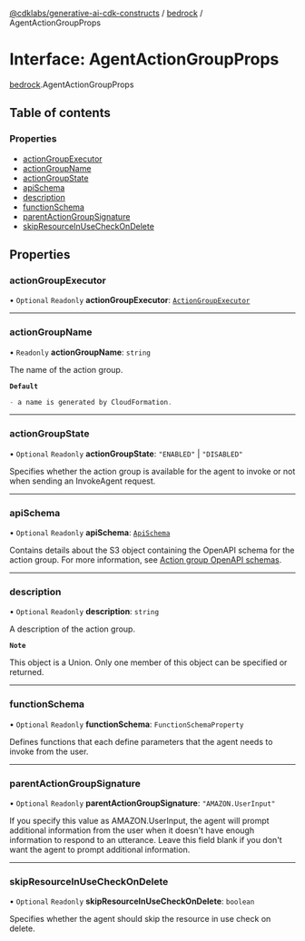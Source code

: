 [@cdklabs/generative-ai-cdk-constructs](../README.md) / [bedrock](../modules/bedrock.md) / AgentActionGroupProps

# Interface: AgentActionGroupProps

[bedrock](../modules/bedrock.md).AgentActionGroupProps

## Table of contents

### Properties

- [actionGroupExecutor](bedrock.AgentActionGroupProps.md#actiongroupexecutor)
- [actionGroupName](bedrock.AgentActionGroupProps.md#actiongroupname)
- [actionGroupState](bedrock.AgentActionGroupProps.md#actiongroupstate)
- [apiSchema](bedrock.AgentActionGroupProps.md#apischema)
- [description](bedrock.AgentActionGroupProps.md#description)
- [functionSchema](bedrock.AgentActionGroupProps.md#functionschema)
- [parentActionGroupSignature](bedrock.AgentActionGroupProps.md#parentactiongroupsignature)
- [skipResourceInUseCheckOnDelete](bedrock.AgentActionGroupProps.md#skipresourceinusecheckondelete)

## Properties

### actionGroupExecutor

• `Optional` `Readonly` **actionGroupExecutor**: [`ActionGroupExecutor`](bedrock.ActionGroupExecutor.md)

___

### actionGroupName

• `Readonly` **actionGroupName**: `string`

The name of the action group.

**`Default`**

```ts
- a name is generated by CloudFormation.
```

___

### actionGroupState

• `Optional` `Readonly` **actionGroupState**: ``"ENABLED"`` \| ``"DISABLED"``

Specifies whether the action group is available for the agent to invoke or not when sending an InvokeAgent request.

___

### apiSchema

• `Optional` `Readonly` **apiSchema**: [`ApiSchema`](../classes/bedrock.ApiSchema.md)

Contains details about the S3 object containing the OpenAPI schema for the action group. For more information, see
[Action group OpenAPI schemas](https://docs.aws.amazon.com/bedrock/latest/userguide/agents-api-schema.html).

___

### description

• `Optional` `Readonly` **description**: `string`

A description of the action group.

**`Note`**

This object is a Union. Only one member of this object can be specified or returned.

___

### functionSchema

• `Optional` `Readonly` **functionSchema**: `FunctionSchemaProperty`

Defines functions that each define parameters that the agent needs to invoke from the user.

___

### parentActionGroupSignature

• `Optional` `Readonly` **parentActionGroupSignature**: ``"AMAZON.UserInput"``

If you specify this value as AMAZON.UserInput, the agent will prompt additional information from the user when it
doesn't have enough information to respond to an utterance. Leave this field blank if you don't want the agent to
prompt additional information.

___

### skipResourceInUseCheckOnDelete

• `Optional` `Readonly` **skipResourceInUseCheckOnDelete**: `boolean`

Specifies whether the agent should skip the resource in use check on delete.
